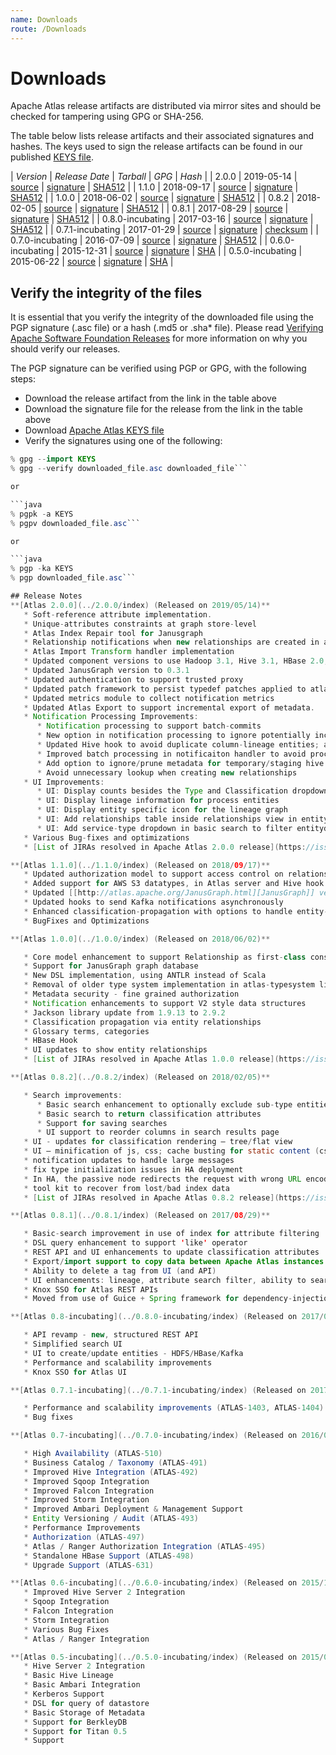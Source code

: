```yaml
---
name: Downloads
route: /Downloads
---
```

# Downloads


Apache Atlas release artifacts are distributed via mirror sites and should be checked for tampering using GPG or SHA-256.

The table below lists release artifacts and their associated signatures and hashes. The keys used to sign the release
artifacts can be found in our published [KEYS file](https://www.apache.org/dist/atlas/KEYS).

| *Version* | *Release Date* | *Tarball* | *GPG* | *Hash* |
| 2.0.0 | 2019-05-14 | [source](https://www.apache.org/dyn/closer.cgi/atlas/2.0.0/apache-atlas-2.0.0-sources.tar.gz) | [signature](https://www.apache.org/dist/atlas/2.0.0/apache-atlas-2.0.0-sources.tar.gz.asc) | [SHA512](https://www.apache.org/dist/atlas/2.0.0/apache-atlas-2.0.0-sources.tar.gz.sha512) |
| 1.1.0 | 2018-09-17 | [source](https://www.apache.org/dyn/closer.cgi/atlas/1.1.0/apache-atlas-1.1.0-sources.tar.gz) | [signature](https://www.apache.org/dist/atlas/1.1.0/apache-atlas-1.1.0-sources.tar.gz.asc) | [SHA512](https://www.apache.org/dist/atlas/1.1.0/apache-atlas-1.1.0-sources.tar.gz.sha512) |
| 1.0.0 | 2018-06-02 | [source](https://www.apache.org/dyn/closer.cgi/atlas/1.0.0/apache-atlas-1.0.0-sources.tar.gz) | [signature](https://www.apache.org/dist/atlas/1.0.0/apache-atlas-1.0.0-sources.tar.gz.asc) | [SHA512](https://www.apache.org/dist/atlas/1.0.0/apache-atlas-1.0.0-sources.tar.gz.sha512) |
| 0.8.2 | 2018-02-05 | [source](https://www.apache.org/dyn/closer.cgi/atlas/0.8.2/apache-atlas-0.8.2-sources.tar.gz) | [signature](https://www.apache.org/dist/atlas/0.8.2/apache-atlas-0.8.2-sources.tar.gz.asc) | [SHA512](https://www.apache.org/dist/atlas/0.8.2/apache-atlas-0.8.2-sources.tar.gz.sha512) |
| 0.8.1 | 2017-08-29 | [source](https://archive.apache.org/dist/atlas/0.8.1/apache-atlas-0.8.1-sources.tar.gz) | [signature](https://archive.apache.org/dist/atlas/0.8.1/apache-atlas-0.8.1-sources.tar.gz.asc) | [SHA512](https://archive.apache.org/dist/atlas/0.8.1/apache-atlas-0.8.1-sources.tar.gz.sha512) |
| 0.8.0-incubating | 2017-03-16 | [source](https://archive.apache.org/dist/incubator/atlas/0.8.0-incubating/apache-atlas-0.8-incubating-sources.tar.gz) | [signature](https://archive.apache.org/dist/incubator/atlas/0.8.0-incubating/apache-atlas-0.8-incubating-sources.tar.gz.asc) | [SHA512](https://archive.apache.org/dist/incubator/atlas/0.8.0-incubating/apache-atlas-0.8-incubating-sources.tar.gz.sha512) |
| 0.7.1-incubating | 2017-01-29 | [source](https://archive.apache.org/dist/incubator/atlas/0.7.1-incubating/apache-atlas-0.7.1-incubating-sources.tar.gz) | [signature](https://archive.apache.org/dist/incubator/atlas/0.7.1-incubating/apache-atlas-0.7.1-incubating-sources.tar.gz.asc) | [checksum](https://archive.apache.org/dist/incubator/atlas/0.7.1-incubating/apache-atlas-0.7.1-incubating-sources.tar.gz.mds) |
| 0.7.0-incubating | 2016-07-09 | [source](https://archive.apache.org/dist/incubator/atlas/0.7.0-incubating/apache-atlas-0.7-incubating-sources.tar.gz) | [signature](https://archive.apache.org/dist/incubator/atlas/0.7.0-incubating/apache-atlas-0.7-incubating-sources.tar.gz.asc) | [SHA512](https://archive.apache.org/dist/incubator/atlas/0.7.0-incubating/apache-atlas-0.7-incubating-sources.tar.gz.sha512) |
| 0.6.0-incubating | 2015-12-31 | [source](https://archive.apache.org/dist/incubator/atlas/0.6.0-incubating/apache-atlas-0.6-incubating-sources.tar.gz) | [signature](https://archive.apache.org/dist/incubator/atlas/0.6.0-incubating/apache-atlas-0.6-incubating-sources.tar.gz.asc) | [SHA](https://archive.apache.org/dist/incubator/atlas/0.6.0-incubating/apache-atlas-0.6-incubating-sources.tar.gz.sha) |
| 0.5.0-incubating | 2015-06-22 | [source](https://archive.apache.org/dist/incubator/atlas/0.5.0-incubating/apache-atlas-0.5-incubating-sources.tar.gz) | [signature](https://archive.apache.org/dist/incubator/atlas/0.5.0-incubating/apache-atlas-0.5-incubating-sources.tar.gz.asc) | [SHA](https://archive.apache.org/dist/incubator/atlas/0.5.0-incubating/apache-atlas-0.5-incubating-sources.tar.gz.sha) |

## Verify the integrity of the files

It is essential that you verify the integrity of the downloaded file using the PGP signature (.asc file) or a hash
(.md5 or .sha* file). Please read [Verifying Apache Software Foundation Releases](https://www.apache.org/info/verification.html)
for more information on why you should verify our releases.

The PGP signature can be verified using PGP or GPG, with the following steps:
   * Download the release artifact from the link in the table above
   * Download the signature file for the release from the link in the table above
   * Download [Apache Atlas KEYS file](https://www.apache.org/dist/atlas/KEYS)
   * Verify the signatures using one of the following:

```java
% gpg --import KEYS
% gpg --verify downloaded_file.asc downloaded_file```

or

```java
% pgpk -a KEYS
% pgpv downloaded_file.asc```

or

```java
% pgp -ka KEYS
% pgp downloaded_file.asc```

## Release Notes
**[Atlas 2.0.0](../2.0.0/index) (Released on 2019/05/14)**
   * Soft-reference attribute implementation.
   * Unique-attributes constraints at graph store-level
   * Atlas Index Repair tool for Janusgraph
   * Relationship notifications when new relationships are created in atlas
   * Atlas Import Transform handler implementation
   * Updated component versions to use Hadoop 3.1, Hive 3.1, HBase 2.0, Solr 7.5 and Kafka 2.0
   * Updated JanusGraph version to 0.3.1
   * Updated authentication to support trusted proxy
   * Updated patch framework to persist typedef patches applied to atlas and handle data patches.
   * Updated metrics module to collect notification metrics
   * Updated Atlas Export to support incremental export of metadata.
   * Notification Processing Improvements:
      * Notification processing to support batch-commits
      * New option in notification processing to ignore potentially incorrect hive_column_lineage
      * Updated Hive hook to avoid duplicate column-lineage entities; also updated Atlas server to skip duplicate column-lineage entities
      * Improved batch processing in notificaiton handler to avoid processing of an entity multiple times
      * Add option to ignore/prune metadata for temporary/staging hive tables
      * Avoid unnecessary lookup when creating new relationships
   * UI Improvements:
      * UI: Display counts besides the Type and Classification dropdown list in basic search
      * UI: Display lineage information for process entities
      * UI: Display entity specific icon for the lineage graph
      * UI: Add relationships table inside relationships view in entity details page.
      * UI: Add service-type dropdown in basic search to filter entitydef type.
   * Various Bug-fixes and optimizations
   * [List of JIRAs resolved in Apache Atlas 2.0.0 release](https://issues.apache.org/jira/issues/?jql=project%20%3D%20ATLAS%20AND%20status%20%3D%20Resolved%20AND%20fixVersion%20%3D%202.0.0%20ORDER%20BY%20updated%20DESC%2C%20priority%20DESC)

**[Atlas 1.1.0](../1.1.0/index) (Released on 2018/09/17)**
   * Updated authorization model to support access control on relationship operations
   * Added support for AWS S3 datatypes, in Atlas server and Hive hook
   * Updated [[http://atlas.apache.org/JanusGraph.html][JanusGraph]] version from 0.2.0 to 0.3.0
   * Updated hooks to send Kafka notifications asynchronously
   * Enhanced classification-propagation with options to handle entity-deletes
   * BugFixes and Optimizations

**[Atlas 1.0.0](../1.0.0/index) (Released on 2018/06/02)**

   * Core model enhancement to support Relationship as first-class construct
   * Support for JanusGraph graph database
   * New DSL implementation, using ANTLR instead of Scala
   * Removal of older type system implementation in atlas-typesystem library
   * Metadata security - fine grained authorization
   * Notification enhancements to support V2 style data structures
   * Jackson library update from 1.9.13 to 2.9.2
   * Classification propagation via entity relationships
   * Glossary terms, categories
   * HBase Hook
   * UI updates to show entity relationships
   * [List of JIRAs resolved in Apache Atlas 1.0.0 release](https://issues.apache.org/jira/issues/?jql=project%20%3D%20Atlas%20AND%20resolution%20%3D%20Fixed%20AND%20fixVersion%20%3D%201.0.0%20ORDER%20BY%20key%20DESC)

**[Atlas 0.8.2](../0.8.2/index) (Released on 2018/02/05)**

   * Search improvements:
      * Basic search enhancement to optionally exclude sub-type entities and sub-classification-types
      * Basic search to return classification attributes
      * Support for saving searches
      * UI support to reorder columns in search results page
   * UI - updates for classification rendering – tree/flat view
   * UI – minification of js, css; cache busting for static content (css, js)
   * notification updates to handle large messages
   * fix type initialization issues in HA deployment
   * In HA, the passive node redirects the request with wrong URL encoding
   * tool kit to recover from lost/bad index data
   * [List of JIRAs resolved in Apache Atlas 0.8.2 release](https://issues.apache.org/jira/issues/?jql=project%20%3D%20Atlas%20AND%20fixVersion%20%3D%200.8.2%20ORDER%20BY%20key%20ASC)

**[Atlas 0.8.1](../0.8.1/index) (Released on 2017/08/29)**

   * Basic-search improvement in use of index for attribute filtering
   * DSL query enhancement to support 'like' operator
   * REST API and UI enhancements to update classification attributes
   * Export/import support to copy data between Apache Atlas instances
   * Ability to delete a tag from UI (and API)
   * UI enhancements: lineage, attribute search filter, ability to search historical data
   * Knox SSO for Atlas REST APIs
   * Moved from use of Guice + Spring framework for dependency-injection to use only Spring framework

**[Atlas 0.8-incubating](../0.8.0-incubating/index) (Released on 2017/03/16)**

   * API revamp - new, structured REST API
   * Simplified search UI
   * UI to create/update entities - HDFS/HBase/Kafka
   * Performance and scalability improvements
   * Knox SSO for Atlas UI

**[Atlas 0.7.1-incubating](../0.7.1-incubating/index) (Released on 2017/01/29)**

   * Performance and scalability improvements (ATLAS-1403, ATLAS-1404)
   * Bug fixes

**[Atlas 0.7-incubating](../0.7.0-incubating/index) (Released on 2016/07/09)**

   * High Availability (ATLAS-510)
   * Business Catalog / Taxonomy (ATLAS-491)
   * Improved Hive Integration (ATLAS-492)
   * Improved Sqoop Integration
   * Improved Falcon Integration
   * Improved Storm Integration
   * Improved Ambari Deployment & Management Support
   * Entity Versioning / Audit (ATLAS-493)
   * Performance Improvements
   * Authorization (ATLAS-497)
   * Atlas / Ranger Authorization Integration (ATLAS-495)
   * Standalone HBase Support (ATLAS-498)
   * Upgrade Support (ATLAS-631)

**[Atlas 0.6-incubating](../0.6.0-incubating/index) (Released on 2015/12/30)**
   * Improved Hive Server 2 Integration
   * Sqoop Integration
   * Falcon Integration
   * Storm Integration
   * Various Bug Fixes
   * Atlas / Ranger Integration

**[Atlas 0.5-incubating](../0.5.0-incubating/index) (Released on 2015/07/09)**
   * Hive Server 2 Integration
   * Basic Hive Lineage
   * Basic Ambari Integration
   * Kerberos Support
   * DSL for query of datastore
   * Basic Storage of Metadata
   * Support for BerkleyDB
   * Support for Titan 0.5
   * Support

